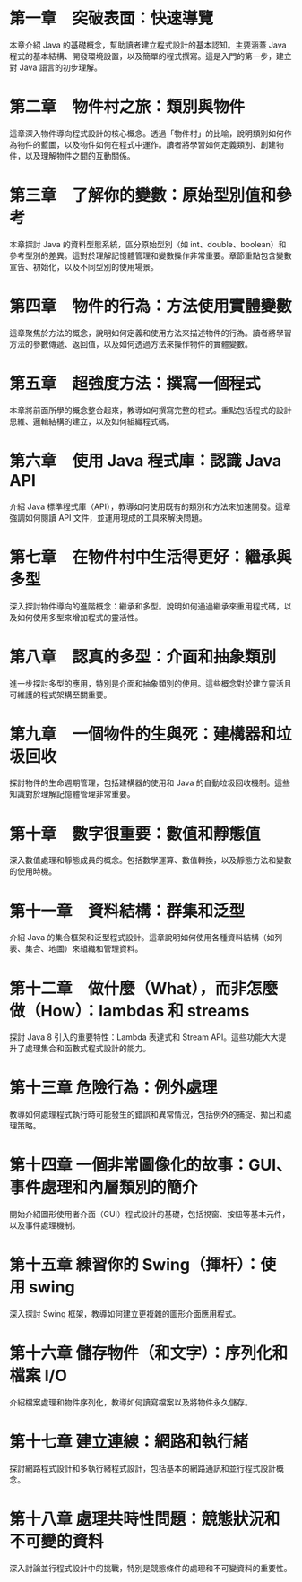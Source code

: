 # 第一章　突破表面：快速導覽
本章介紹 Java 的基礎概念，幫助讀者建立程式設計的基本認知。主要涵蓋 Java 程式的基本結構、開發環境設置，以及簡單的程式撰寫。這是入門的第一步，建立對 Java 語言的初步理解。

# 第二章　物件村之旅：類別與物件
這章深入物件導向程式設計的核心概念。透過「物件村」的比喻，說明類別如何作為物件的藍圖，以及物件如何在程式中運作。讀者將學習如何定義類別、創建物件，以及理解物件之間的互動關係。

# 第三章　了解你的變數：原始型別值和參考
本章探討 Java 的資料型態系統，區分原始型別（如 int、double、boolean）和參考型別的差異。這對於理解記憶體管理和變數操作非常重要。章節重點包含變數宣告、初始化，以及不同型別的使用場景。

# 第四章　物件的行為：方法使用實體變數
這章聚焦於方法的概念，說明如何定義和使用方法來描述物件的行為。讀者將學習方法的參數傳遞、返回值，以及如何透過方法來操作物件的實體變數。

# 第五章　超強度方法：撰寫一個程式
本章將前面所學的概念整合起來，教導如何撰寫完整的程式。重點包括程式的設計思維、邏輯結構的建立，以及如何組織程式碼。

# 第六章　使用 Java 程式庫：認識 Java API
介紹 Java 標準程式庫（API），教導如何使用既有的類別和方法來加速開發。這章強調如何閱讀 API 文件，並運用現成的工具來解決問題。

# 第七章　在物件村中生活得更好：繼承與多型
深入探討物件導向的進階概念：繼承和多型。說明如何通過繼承來重用程式碼，以及如何使用多型來增加程式的靈活性。

# 第八章　認真的多型：介面和抽象類別
進一步探討多型的應用，特別是介面和抽象類別的使用。這些概念對於建立靈活且可維護的程式架構至關重要。

# 第九章　一個物件的生與死：建構器和垃圾回收
探討物件的生命週期管理，包括建構器的使用和 Java 的自動垃圾回收機制。這些知識對於理解記憶體管理非常重要。

# 第十章　數字很重要：數值和靜態值
深入數值處理和靜態成員的概念。包括數學運算、數值轉換，以及靜態方法和變數的使用時機。

# 第十一章　資料結構：群集和泛型
介紹 Java 的集合框架和泛型程式設計。這章說明如何使用各種資料結構（如列表、集合、地圖）來組織和管理資料。

# 第十二章　做什麼（What），而非怎麼做（How）：lambdas 和 streams
探討 Java 8 引入的重要特性：Lambda 表達式和 Stream API。這些功能大大提升了處理集合和函數式程式設計的能力。

# 第十三章 危險行為：例外處理
教導如何處理程式執行時可能發生的錯誤和異常情況，包括例外的捕捉、拋出和處理策略。

# 第十四章 一個非常圖像化的故事：GUI、事件處理和內層類別的簡介
開始介紹圖形使用者介面（GUI）程式設計的基礎，包括視窗、按鈕等基本元件，以及事件處理機制。

# 第十五章 練習你的 Swing（揮杆）：使用 swing
深入探討 Swing 框架，教導如何建立更複雜的圖形介面應用程式。

# 第十六章 儲存物件（和文字）：序列化和檔案 I/O
介紹檔案處理和物件序列化，教導如何讀寫檔案以及將物件永久儲存。

# 第十七章 建立連線：網路和執行緒
探討網路程式設計和多執行緒程式設計，包括基本的網路通訊和並行程式設計概念。

# 第十八章 處理共時性問題：競態狀況和不可變的資料
深入討論並行程式設計中的挑戰，特別是競態條件的處理和不可變資料的重要性。
